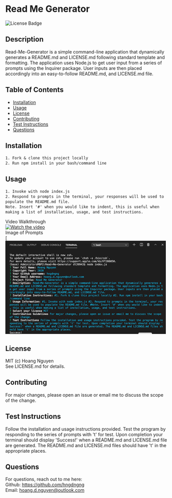 
  # Read Me Generator 
  ![License Badge](https://img.shields.io/badge/License-MIT-Green)
  
  ## Description 
  Read-Me-Generator is a simple command-line application that dynamically generates a README.md and LICENSE.md following standard template and formatting. The application uses Node.js to get user input from a series of prompts using the Inquirer package. User inputs are then placed accordingly into an easy-to-follow README.md, and LICENSE.md file.

  ## Table of Contents
  * [Installation](#installation)
  * [Usage](#usage)
  * [License](#license)
  * [Contributing](#contributing)
  * [Test Instructions](#test-instructions)
  * [Questions](#questions)

  ## Installation
  
    1. Fork & clone this project locally   
    2. Run npm install in your bash/command line

  ## Usage
      
    1. Invoke with node index.js   
    2. Respond to prompts in the terminal, your responses will be used to populate the README.md file.   
    Note. Insert '#' when you would like to indent, this is useful when 
    making a list of installation, usage, and test instructions.
    
  Video Walkthrough  
  [![Watch the video](https://img.youtube.com/vi/RD2wPy3cmBU/default.jpg)](https://youtu.be/RD2wPy3cmBU)  
  Image of Prompts    
  [![Image of command line terminal](./resources/CLTerminal.png)  

  ## License
  MIT (c) Hoang Nguyen  
  See LICENSE.md for details.

  ## Contributing
  For major changes, please open an issue or email me to discuss the scope of the change.

  ## Test Instructions
  Follow the installation and usage instructions provided. Test the program by responding to the series of prompts with 't' for test. Upon completion your terminal should display 'Success!' when a README.md and LICENSE.md file are generated. The README.md and LICENSE.md files should have 't' in the appropriate places.
  
  ## Questions
  For questions, reach out to me here:  
  Github: https://github.com/hngdngng      
  Email: [hoang.d.nguyen@outlook.com](mailto:hoang.d.nguyen@outlook.com)
  